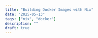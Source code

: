 ```yaml
---
title: "Building Docker Images with Nix"
date: "2025-05-13"
tags: ["nix", "docker"]
description: ""
draft: true
---
```


